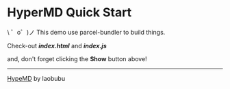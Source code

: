 HyperMD Quick Start
=================

\ ゜o゜)ノ This demo use parcel-bundler to build things.

Check-out ***index.html*** and ***index.js***

and, don't forget clicking the **Show** button above!

-----

[HypeMD](https://github.com/laobubu/hypermd/) by laobubu